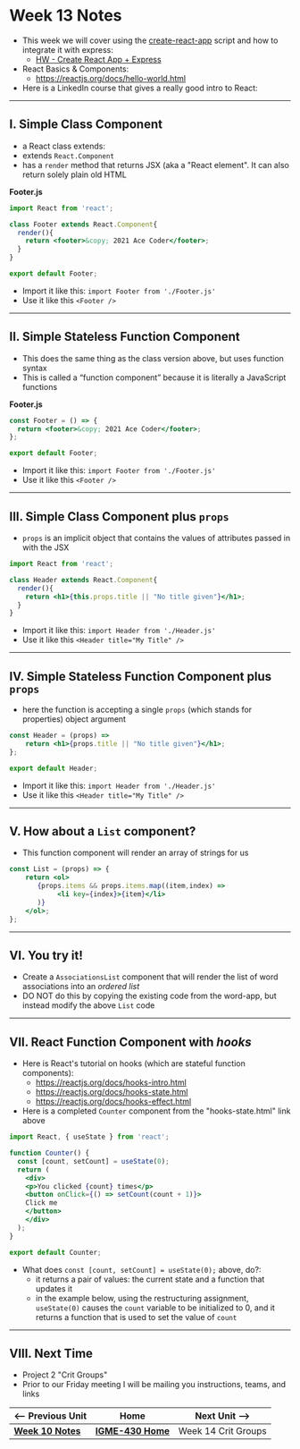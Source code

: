 # Week 13 Notes

- This week we will cover using the [create-react-app](https://reactjs.org/docs/create-a-new-react-app.html) script and how to integrate it with express:
  - [HW - Create React App + Express](../hw-notes/HW-create-react-app-plus-express.md)
- React Basics & Components:
  - https://reactjs.org/docs/hello-world.html
- Here is a LinkedIn course that gives a really good intro to React:

<hr>

## I. Simple Class Component

- a React class extends:
 - extends `React.Component`
 - has a `render` method that returns JSX (aka a "React element". It can also return solely plain old HTML

**Footer.js**

```jsx
import React from 'react';

class Footer extends React.Component{
  render(){
    return <footer>&copy; 2021 Ace Coder</footer>;
  }
}

export default Footer;
```

- Import it like this: `import Footer from './Footer.js'`
- Use it like this `<Footer />`

<hr>

## II. Simple Stateless Function Component 

- This does the same thing as the class version above, but uses function syntax
- This is called a “function component” because it is literally a JavaScript functions


**Footer.js**

```jsx
const Footer = () => {
  return <footer>&copy; 2021 Ace Coder</footer>;
};

export default Footer;
```

- Import it like this: `import Footer from './Footer.js'`
- Use it like this `<Footer />`

<hr>

## III. Simple Class Component plus `props`

- `props` is an implicit object that contains the values of attributes passed in with the JSX

```jsx
import React from 'react';

class Header extends React.Component{
  render(){
    return <h1>{this.props.title || "No title given"}</h1>;
  }
}
```

- Import it like this: `import Header from './Header.js'`
- Use it like this `<Header title="My Title" />`

<hr>

## IV. Simple Stateless Function Component plus `props`

- here the function is accepting a single `props` (which stands for properties) object argument

```jsx
const Header = (props) => 
    return <h1>{props.title || "No title given"}</h1>;
};

export default Header;
```

- Import it like this: `import Header from './Header.js'`
- Use it like this `<Header title="My Title" />`

<hr>

## V. How about a `List` component?

- This function component will render an array of strings for us

```jsx
const List = (props) => {
    return <ol>
       {props.items && props.items.map((item,index) => 
            <li key={index}>{item}</li>
       )}
    </ol>;
};
```

<hr>

## VI. You try it!

- Create a `AssociationsList` component that will render the list of word associations into an *ordered list*
- DO NOT do this by copying the existing code from the word-app, but instead modify the above `List` code 

<hr>

## VII. React Function Component with *hooks*

- Here is React's tutorial on hooks (which are stateful function components):
  - https://reactjs.org/docs/hooks-intro.html
  - https://reactjs.org/docs/hooks-state.html
  - https://reactjs.org/docs/hooks-effect.html
- Here is a completed `Counter` component from the "hooks-state.html" link above

```jsx
import React, { useState } from 'react';

function Counter() {
  const [count, setCount] = useState(0);
  return (
    <div>
    <p>You clicked {count} times</p>
    <button onClick={() => setCount(count + 1)}>
    Click me
    </button>
    </div>
  );
}

export default Counter;
```

- What does `const [count, setCount] = useState(0);` above, do?:
  - it returns a pair of values: the current state and a function that updates it
  - in the example below, using the restructuring assignment, `useState(0)` causes the `count` variable to be initialized to 0, and it returns a function that is used to set the value of `count`


<hr>

## VIII. Next Time

- Project 2 "Crit Groups"
- Prior to our Friday meeting I will be mailing you instructions, teams, and links


| <-- Previous Unit | Home | Next Unit -->
| --- | --- | --- 
| [**Week 10 Notes**](10.md)   |  [**IGME-430 Home**](../README.md) | Week 14 Crit Groups

